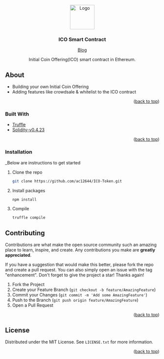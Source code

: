 <!-- PROJECT LOGO -->

<br />
<div align="center">
  <a href="#">
    <img src="https://cdn-icons-png.flaticon.com/512/6229/6229280.png" alt="Logo" width="80" height="80">
  </a>

  <h3 align="center">ICO Smart Contract</h3>
  <a href="https://betterprogramming.pub/create-your-initial-coin-offering-ico-contract-in-ethereum-5a94ec3e2337">Blog</a>

  <p align="center">
    Initial Coin Offering(ICO) smart contract in Ethereum.
  </p>
</div>

<!-- ABOUT THE PROJECT -->

## About

- Building your own Initial Coin Offering
- Adding features like crowdsale & whitelist to the ICO contract

<p align="right">(<a href="#top">back to top</a>)</p>

### Built With

- [Truffle](https://trufflesuite.com/)
- [Solidity-v0.4.23](https://docs.soliditylang.org/)

<p align="right">(<a href="#top">back to top</a>)</p>

### Installation

\_Below are instructions to get started

1. Clone the repo
   ```sh
   git clone https://github.com/ac12644/ICO-Token.git
   ```
2. Install packages
   ```sh
   npm install
   ```
3. Compile
   ```sh
   truffle compile
   ```

<!-- CONTRIBUTING -->

## Contributing

Contributions are what make the open source community such an amazing place to learn, inspire, and create. Any contributions you make are **greatly appreciated**.

If you have a suggestion that would make this better, please fork the repo and create a pull request. You can also simply open an issue with the tag "enhancement".
Don't forget to give the project a star! Thanks again!

1. Fork the Project
2. Create your Feature Branch (`git checkout -b feature/AmazingFeature`)
3. Commit your Changes (`git commit -m 'Add some AmazingFeature'`)
4. Push to the Branch (`git push origin feature/AmazingFeature`)
5. Open a Pull Request

<p align="right">(<a href="#top">back to top</a>)</p>
 
 
<!-- LICENSE -->
## License

Distributed under the MIT License. See `LICENSE.txt` for more information.

<p align="right">(<a href="#top">back to top</a>)</p>

